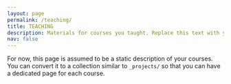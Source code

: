 ```yaml
---
layout: page
permalink: /teaching/
title: TEACHING
description: Materials for courses you taught. Replace this text with your description.
nav: false
---
```


For now, this page is assumed to be a static description of your courses. You can convert it to a collection similar to `_projects/` so that you can have a dedicated page for each course.

